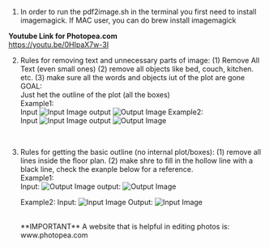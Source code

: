 1. In order to run the pdf2image.sh in the terminal you first need to install imagemagick. If MAC user, you can do brew install imagemagick
   <br/>

**Youtube Link for Photopea.com** <br/>
https://youtu.be/0HIpaX7w-3I

2. Rules for removing text and unnecessary parts of image: (1) Remove All Text (even small ones) (2) remove all objects like bed, couch, kitchen. etc. (3) make sure all the words and objects iut of the plot are gone
   <br/>
   GOAL: <br/>
   Just het the outline of the plot (all the boxes)
   <br/>
   Example1: <br/>
   Input
   ![Input Image](./public/2D-floor-plan-room-dimensions.jpg)
   output
   ![Output Image](<./public/2D-floor-plan-room-dimensions(2).jpg>)
   Example2: <br/>
   Input
   ![Input Image](./public/2nd-floor-plan_orig.png)
   output
   ![Output Image](<./public/2nd-floor-plan_orig(1).jpg>)

   <br/>

3. Rules for getting the basic outline (no internal plot/boxes): (1) remove all lines inside the floor plan. (2) make shre to fill in the hollow line with a black line, check the exanple below for a reference.
   <br/>
   Example1:
   <br/>
   Input:
   ![Output Image](<./public/2D-floor-plan-room-dimensions(2).jpg>)
   output:
   ![Output Image](<./public/2D-floor-plan-room-dimensions(3).jpg>)

   Example2:
   Input:
   ![Input Image](<./public/2nd-floor-plan_orig(1).jpg>)
   Output:
   ![Input Image](<./public/2nd-floor-plan_orig(2).jpg>)

   <br/>
   **IMPORTANT**
   A website that is helpful in editing photos is: www.photopea.com
